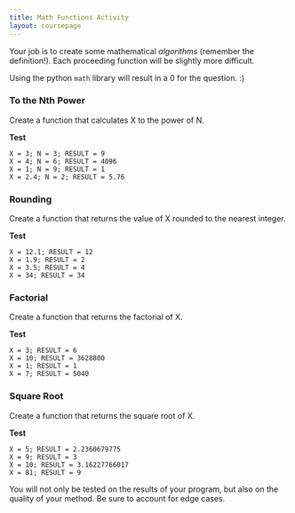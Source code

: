 ```yaml
---
title: Math Functions Activity
layout: coursepage
---
```


Your job is to create some mathematical *algorithms* (remember the definition!). Each proceeding function will be slightly more difficult.

Using the python `math` library will result in a 0 for the question. :)

### To the Nth Power
Create a function that calculates X to the power of N.

**Test**

    X = 3; N = 3; RESULT = 9
    X = 4; N = 6; RESULT = 4096
    X = 1; N = 9; RESULT = 1
    X = 2.4; N = 2; RESULT = 5.76

### Rounding
Create a function that returns the value of X rounded to the nearest integer.

**Test**

    X = 12.1; RESULT = 12
    X = 1.9; RESULT = 2
    X = 3.5; RESULT = 4
    X = 34; RESULT = 34

### Factorial
Create a function that returns the factorial of X.

**Test**

    X = 3; RESULT = 6
    X = 10; RESULT = 3628800
    X = 1; RESULT = 1
    X = 7; RESULT = 5040

### Square Root
Create a function that returns the square root of X.

**Test**

    X = 5; RESULT = 2.2360679775
    X = 9; RESULT = 3
    X = 10; RESULT = 3.16227766017
    X = 81; RESULT = 9

You will not only be tested on the results of your program, but also on the quality of your method. Be sure to account for edge cases.

